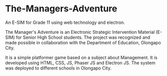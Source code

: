# The-Managers-Adventure
An E-SIM for Grade 11 using web technology and electron.

The Manager's Adventure is an Electronic Strategic Intervention Material (E-SIM) for Senior High School students. The project was recognized and made possible in collaboration with the Department of Education, Olongapo City. 

It is a simple platformer game based on a subject about Management. It is developed using HTML, CSS, JS, Phaser JS and Electron JS. The system was deployed to different schools in Olongapo City.
